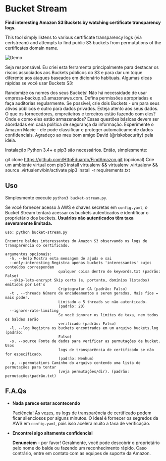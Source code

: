 # Bucket Stream

**Find interesting Amazon S3 Buckets by watching certificate transparency logs.**

This tool simply listens to various certificate transparency logs (via certstream) and attempts to find public S3 buckets from permutations of the certificates domain name.

![Demo](https://i.imgur.com/ZFkIYhD.jpg)

Seja responsável. Eu criei esta ferramenta principalmente para destacar os riscos associados aos Buckets públicos do S3 e para dar um toque diferente aos ataques baseados em dicionário habituais. Algumas dicas rápidas se você usar Buckets S3:

Randomize os nomes dos seus Buckets! Não há necessidade de usar empresa-backup.s3.amazonaws.com.
Defina permissões apropriadas e faça auditorias regularmente. Se possível, crie dois Buckets - um para seus ativos públicos e outro para dados privados.
Esteja atento aos seus dados. O que os fornecedores, empreiteiros e terceiros estão fazendo com eles? Onde e como eles estão armazenados? Essas questões básicas devem ser abordadas em cada política de segurança da informação.
Experimente o Amazon Macie - ele pode classificar e proteger automaticamente dados confidenciais.
Agradeço ao meu bom amigo David (@riskobscurity) pela ideia.

Instalação
Python 3.4+ e pip3 são necessários. Então, simplesmente:

git clone https://github.com/HttpEduardo/FindAmazon.git
(opcional) Crie um ambiente virtual com pip3 install virtualenv && virtualenv .virtualenv && source .virtualenv/bin/activate
pip3 install -r requirements.txt

## Uso

Simplesmente execute `python3 bucket-stream.py`.

Se você fornecer acesso à AWS e chaves secretas em `config.yaml`, o Bucket Stream tentará acessar os buckets autenticados e identificar o proprietário dos buckets. **Usuários não autenticados têm taxa severamente limitada.**

    uso: python bucket-stream.py

    Encontre baldes interessantes do Amazon S3 observando os logs de transparência do certificado.

    argumentos opcionais:
      -h, --help Mostra esta mensagem de ajuda e sai
      --only-interesting Registra apenas buckets 'interessantes' cujos conteúdos correspondem
                            qualquer coisa dentro de keywords.txt (padrão: False)
      --skip-lets-encrypt Skip certs (e, portanto, domínios listados) emitidos por Let's
                            Criptografar CA (padrão: Falso)
      -t , --threads Número de encadeamentos a serem gerados. Mais fios = mais poder.
                            Limitado a 5 threads se não autenticado.
                            (padrão: 20)
      --ignore-rate-limiting
                            Se você ignorar os limites de taxa, nem todos os baldes serão
                            verificado (padrão: Falso)
      -l, --log Registra os buckets encontrados em um arquivo buckets.log (padrão:
                            Falso)
      -s, --source Fonte de dados para verificar as permutações de bucket. Usos
                            logs de transparência de certificado se não for especificado.
                            (padrão: Nenhum)
      -p, --permutations Caminho do arquivo contendo uma lista de permutações para tentar
                            (veja permutações/dir). (padrão: permutações\padrão.txt)

## F.A.Qs

- **Nada parece estar acontecendo**

   Paciência! Às vezes, os logs de transparência de certificado podem ficar silenciosos por alguns minutos. O ideal é fornecer os segredos da AWS em `config.yaml`, pois isso acelera muito a taxa de verificação.

- **Encontrei algo altamente confidencial**

   **Denunciem** - por favor! Geralmente, você pode descobrir o proprietário pelo nome do balde ou fazendo um reconhecimento rápido. Caso contrário, entre em contato com as equipes de suporte da Amazon.

